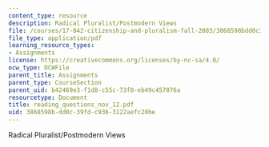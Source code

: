 ```yaml
---
content_type: resource
description: Radical Pluralist/Postmodern Views
file: /courses/17-042-citizenship-and-pluralism-fall-2003/3868598bdd0c39fdc9363122aefc20be_reading_questions_nov_12.pdf
file_type: application/pdf
learning_resource_types:
- Assignments
license: https://creativecommons.org/licenses/by-nc-sa/4.0/
ocw_type: OCWFile
parent_title: Assignments
parent_type: CourseSection
parent_uid: b42469e3-f1d8-c55c-73f0-eb49c457076a
resourcetype: Document
title: reading_questions_nov_12.pdf
uid: 3868598b-dd0c-39fd-c936-3122aefc20be
---
```

Radical Pluralist/Postmodern Views